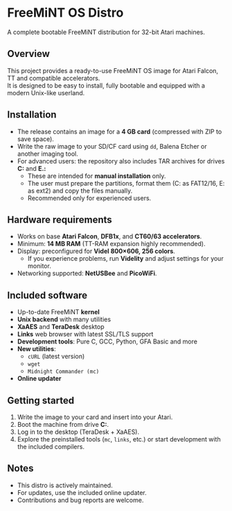 # FreeMiNT OS Distro
A complete bootable FreeMiNT distribution for 32-bit Atari machines.

## Overview
This project provides a ready-to-use FreeMiNT OS image for Atari Falcon, TT and compatible accelerators.  
It is designed to be easy to install, fully bootable and equipped with a modern Unix-like userland.

## Installation
- The release contains an image for a **4 GB card** (compressed with ZIP to save space).  
- Write the raw image to your SD/CF card using `dd`, Balena Etcher or another imaging tool.  
- For advanced users: the repository also includes TAR archives for drives **C:** and **E.:**  
  - These are intended for **manual installation** only.  
  - The user must prepare the partitions, format them (C: as FAT12/16, E: as ext2) and copy the files manually.  
  - Recommended only for experienced users.
    
## Hardware requirements
- Works on base **Atari Falcon**, **DFB1x**, and **CT60/63 accelerators**.  
- Minimum: **14 MB RAM** (TT-RAM expansion highly recommended).  
- Display: preconfigured for **Videl 800×606, 256 colors**.  
  - If you experience problems, run **Videlity** and adjust settings for your monitor.  
- Networking supported: **NetUSBee** and **PicoWiFi**.

## Included software
- Up-to-date FreeMiNT **kernel**  
- **Unix backend** with many utilities  
- **XaAES** and **TeraDesk** desktop  
- **Links** web browser with latest SSL/TLS support  
- **Development tools**: Pure C, GCC, Python, GFA Basic and more  
- **New utilities**:  
  - `cURL` (latest version)  
  - `wget`  
  - `Midnight Commander (mc)`  
- **Online updater**

## Getting started
1. Write the image to your card and insert into your Atari.  
2. Boot the machine from drive **C:**.  
3. Log in to the desktop (TeraDesk + XaAES).  
4. Explore the preinstalled tools (`mc`, `links`, etc.) or start development with the included compilers.  

## Notes
- This distro is actively maintained.  
- For updates, use the included online updater.  
- Contributions and bug reports are welcome.
